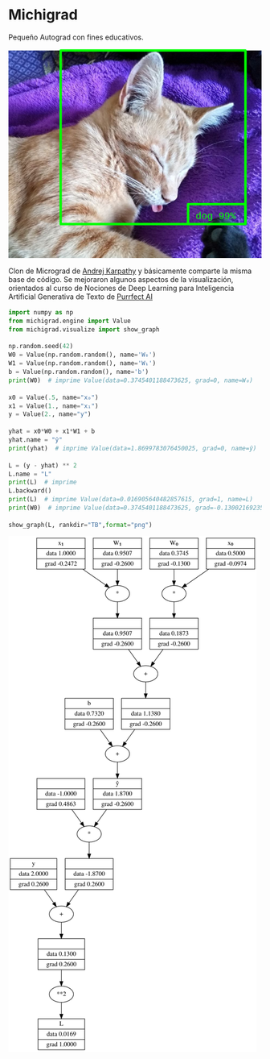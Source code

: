 # Michigrad
Pequeño Autograd con fines educativos.

![gatite](images/gatite.png)

Clon de Micrograd de [Andrej Karpathy](https://github.com/karpathy/micrograd) y básicamente comparte la misma base de código. Se mejoraron algunos aspectos de la visualización, orientados al curso de Nociones de Deep Learning para Inteligencia Artificial Generativa de Texto de [Purrfect AI](https://purrfectai.online)


```python
import numpy as np
from michigrad.engine import Value
from michigrad.visualize import show_graph

np.random.seed(42)
W0 = Value(np.random.random(), name='W₀')
W1 = Value(np.random.random(), name='W₁')
b = Value(np.random.random(), name='b')
print(W0)  # imprime Value(data=0.3745401188473625, grad=0, name=W₀)

x0 = Value(.5, name="x₀")
x1 = Value(1., name="x₁")
y = Value(2., name="y")

yhat = x0*W0 + x1*W1 + b
yhat.name = "ŷ"
print(yhat)  # imprime Value(data=1.8699783076450025, grad=0, name=ŷ)

L = (y - yhat) ** 2
L.name = "L"
print(L)  # imprime
L.backward()
print(L)  # imprime Value(data=0.016905640482857615, grad=1, name=L)
print(W0)  # imprime Value(data=0.3745401188473625, grad=-0.1300216923549975, name=W₀)

show_graph(L, rankdir="TB",format="png")
```
![graph](images/graph.png)
